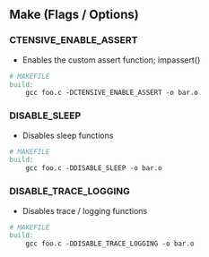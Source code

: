 ## Make (Flags / Options)

### CTENSIVE_ENABLE_ASSERT

* Enables the custom assert function; impassert()

```makefile
# MAKEFILE
build:
    gcc foo.c -DCTENSIVE_ENABLE_ASSERT -o bar.o
```

### DISABLE_SLEEP

* Disables sleep functions

```makefile
# MAKEFILE
build:
    gcc foo.c -DDISABLE_SLEEP -o bar.o
```

### DISABLE_TRACE_LOGGING

* Disables trace / logging functions

```makefile
# MAKEFILE
build:
    gcc foo.c -DDISABLE_TRACE_LOGGING -o bar.o
```
